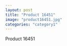 ```yaml
---
layout: post
title: "Product 16451"
image: "product16451.jpg"
categories: "category1"
---
```

Product 16451

